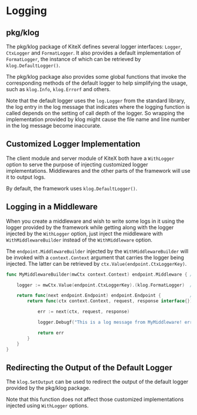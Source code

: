 
# Logging

## pkg/klog

The pkg/klog package of KiteX defines several logger interfaces: `Logger`, `CtxLogger` and `FormatLogger`. It also provides a default implementation of `FormatLogger`, the instance of which can be retrieved by `klog.DefaultLogger()`.

The pkg/klog package also provides some global functions that invoke the corresponding methods of the default logger to help simplifying the usage, such as `klog.Info`, `klog.Errorf` and others.

Note that the default logger uses the `log.Logger` from the standard library, the log entry in the log message that indicates where the logging function is called depends on the setting of call depth of the logger. So wrapping the implementation provided by klog might cause the file name and line number in the log message become inaccurate.

## Customized Logger Implementation

The client module and server module of KiteX both have a `WithLogger` option to serve the purpose of injecting customized logger implementations. Middlewares and the other parts of the framework will use it to output logs.

By default, the framework uses `klog.DefaultLogger()`.

## Logging in a Middleware

When you create a middleware and wish to write some logs in it using the logger provided by the framework while getting along with the logger injected by the `WithLogger` option, just inject the middleware with `WithMiddlewareBuilder` instead of the `WithMiddleware` option.

The `endpoint.MiddlewareBuilder` injected by the `WithMiddlewareBuilder` will be invoked with a `context.Context` argument that carries the logger being injected. The latter can be retrieved by `ctx.Value(endpoint.CtxLoggerKey)`.

```go
func MyMiddlewareBuilder(mwCtx context.Context) endpoint.Middleware { // middleware builder

    logger := mwCtx.Value(endpoint.CtxLoggerKey).(klog.FormatLogger)  // get the logger

    return func(next endpoint.Endpoint) endpoint.Endpoint {           // middleware
        return func(ctx context.Context, request, response interface{}) error {

            err := next(ctx, request, response)

            logger.Debugf("This is a log message from MyMiddleware! err: %v", err)

            return err
        }
    }
}
```

## Redirecting the Output of the Default Logger

The `klog.SetOutput` can be used to redirect the output of the default logger provided by the pkg/klog package.

Note that this function does not affect those customized implementations injected using `WithLogger` options.
